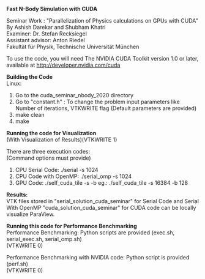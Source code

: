 **Fast N-Body Simulation with CUDA**

Seminar Work : "Parallelization of Physics calculations on GPUs with CUDA" \
By Ashish Darekar and Shubham Khatri \
Examiner: Dr. Stefan Recksiegel \
Assistant advisor: Anton Riedel \
Fakultät für Physik, Technische Universität München 

To use the code, you will need The NVIDIA CUDA Toolkit version
1.0 or later, available at http://developer.nvidia.com/cuda

**Building the Code**\
Linux:
1. Go to the cuda_seminar_nbody_2020 directory
2. Go to "constant.h" : To change the problem input parameters like Number of iterations, VTKWRITE flag (Default parameters are provided)
3. make clean
4. make

**Running the code for Visualization**\
(With Visualization of Results)(VTKWRITE 1)

There are three execution codes: \
(Command options must provide)
1. CPU Serial Code:           ./serial -s 1024
2. CPU Code with OpenMP:      ./serial_omp -s 1024
3. GPU Code:                  ./self_cuda_tile -s <Number of bodies> -b <Block size>
        eg.:                  ./self_cuda_tile -s 16384 -b 128

**Results:**\
VTK files stored in "serial_solution_cuda_seminar" for Serial Code and Serial With OpenMP
"cuda_solution_cuda_seminar" for CUDA code can be locally visualize ParaView.

**Running this code for Performance Benchmarking**\
Performance Benchmarking: Python scripts are provided (exec.sh, serial_exec.sh, serial_omp.sh)\
(VTKWRITE 0)

Performance Benchmarking with NVIDIA code: Python script is provided (perf.sh)\
(VTKWRITE 0)



